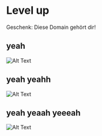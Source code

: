 # Level up
Geschenk: Diese Domain gehört dir!
## yeah
![Alt Text](https://media.giphy.com/media/v1sp6hLhsP0MHCAFvt/giphy.gif)
## yeah yeahh
![Alt Text](https://media.giphy.com/media/TiDCLLG0VNyPbTI7Pm/giphy.gif)
## yeah yeaah yeeeah
![Alt Text](https://media.giphy.com/media/PqxasEYcJfyyVrsp6X/giphy.gif)
